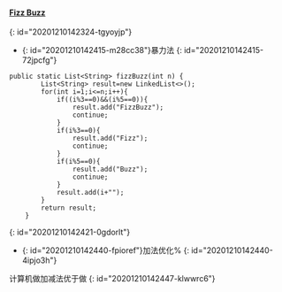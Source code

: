 #### [Fizz Buzz](https://leetcode-cn.com/problems/fizz-buzz/)
{: id="20201210142324-tgyoyjp"}

* {: id="20201210142415-m28cc38"}暴力法
{: id="20201210142415-72jpcfg"}

```
public static List<String> fizzBuzz(int n) {
        List<String> result=new LinkedList<>();
        for(int i=1;i<=n;i++){
            if((i%3==0)&&(i%5==0)){
                result.add("FizzBuzz");
                continue;
            }
            if(i%3==0){
                result.add("Fizz");
                continue;
            }
            if(i%5==0){
                result.add("Buzz");
                continue;
            }
            result.add(i+"");
        }
        return result;
    }
```
{: id="20201210142421-0gdorlt"}

* {: id="20201210142440-fpioref"}加法优化%
{: id="20201210142440-4ipjo3h"}

计算机做加减法优于做
{: id="20201210142447-klwwrc6"}
